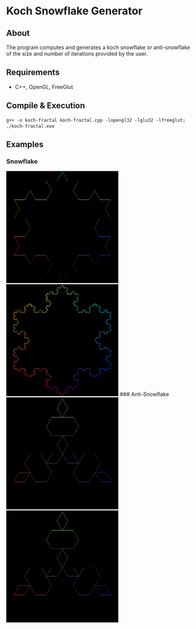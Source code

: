 # Koch Snowflake Generator
## About
The program computes and generates a koch snowflake or anti-snowflake of the size and number of iterations provided by the user.
## Requirements
- C++, OpenGL, FreeGlut
## Compile & Execution
```
g++ -o koch-fractal koch-fractal.cpp -lopengl32 -lglu32 -lfreeglut; ./koch-fractal.exe
```
## Examples
### Snowflake
<!-- ![Koch Snowflake with 3 iterations](/snow-3-itr.png | width=100) -->
<!-- ![Koch Snowflake with 300 iterations](/snow-300-itr.png | width=100) -->
<img src="/snow-3-itr.png " width="300" height="300">
<img src="/snow-300-itr.png " width="300" height="300">
### Anti-Snowflake
<!--- ![Koch Anti-snowflake with 3 iterations](/anti-3-itr.png | width=100) -->
<!--- ![Koch Anti-snowflake with 300 iterations](/anti-300-itr.png | width=100) -->
<img src="/anti-3-itr.png " width="300" height="300">
<img src="/anti-3-itr.png " width="300" height="300">
